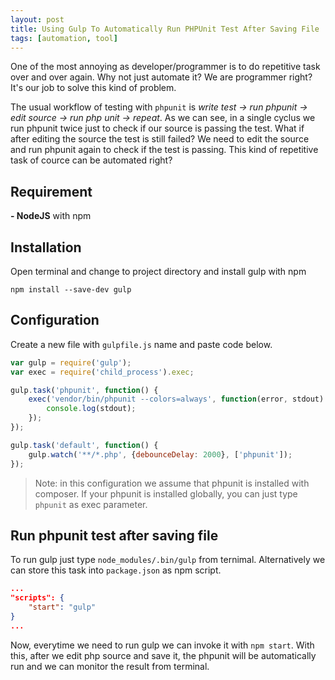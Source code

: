 ```yaml
---
layout: post
title: Using Gulp To Automatically Run PHPUnit Test After Saving File
tags: [automation, tool]
---
```

One of the most annoying as developer/programmer is to do repetitive task over and over again. Why not just automate it? We are programmer right? It's our job to solve this kind of problem.

The usual workflow of testing with `phpunit` is *write test -> run phpunit -> edit source -> run php unit -> repeat*. As we can see, in a single cyclus we run phpunit twice just to check if our source is passing the test. What if after editing the source the test is still failed? We need to edit the source and run phpunit again to check if the test is passing. This kind of repetitive task of cource can be automated right?

## Requirement

**- NodeJS** with npm

## Installation

Open terminal and change to project directory and install gulp with npm

```shell
npm install --save-dev gulp
```

## Configuration

Create a new file with `gulpfile.js` name and paste code below.

```javascript
var gulp = require('gulp');
var exec = require('child_process').exec;

gulp.task('phpunit', function() {
    exec('vendor/bin/phpunit --colors=always', function(error, stdout) {
        console.log(stdout);
    });
});

gulp.task('default', function() {
    gulp.watch('**/*.php', {debounceDelay: 2000}, ['phpunit']);
});
```

> Note: in this configuration we assume that phpunit is installed with composer. If your phpunit is installed globally, you can just type `phpunit` as exec parameter.

## Run phpunit test after saving file

To run gulp just type `node_modules/.bin/gulp` from ternimal. Alternatively we can store this task into `package.json` as npm script.

```json
...
"scripts": {
    "start": "gulp"
}
...
```

Now, everytime we need to run gulp we can invoke it with `npm start`. With this, after we edit php source and save it, the phpunit will be automatically run and we can monitor the result from terminal.
